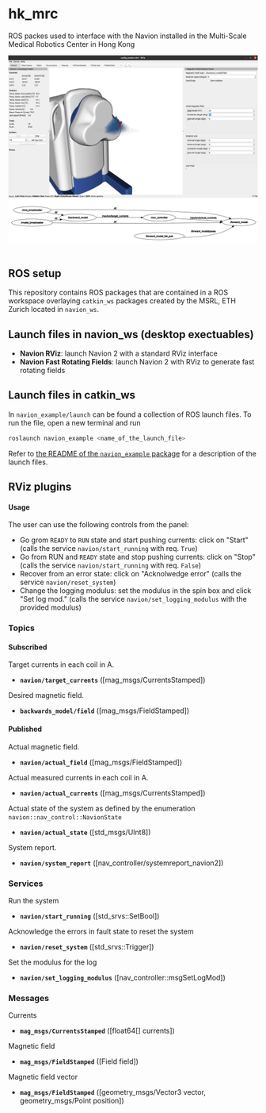 # hk_mrc
ROS packes used to interface with the Navion installed in the Multi-Scale Medical Robotics Center in Hong Kong

 <table border = "0">
     <tr>
         <img src="navion_example/images/navion_rviz.png" alt="drawing" />
     </tr>
     <tr>
         <img src="navion_example/images/rqt_graph.png" alt="drawing" />
     </tr>
 </table>
 
## ROS setup

This repository contains ROS packages that are contained in a ROS workspace overlaying `catkin_ws` packages created by the MSRL, ETH Zurich located in `navion_ws`.


## Launch files in navion_ws (desktop exectuables)

* **Navion RViz**: launch Navion 2 with a standard RViz interface
* **Navion Fast Rotating Fields**: launch Navion 2 with RViz to generate fast rotating fields

## Launch files in catkin_ws

In `navion_example/launch` can be found a collection of ROS launch files.
To run the file, open a new terminal and run

```bash
roslaunch navion_example <name_of_the_launch_file>
```

Refer to [the README of the `navion_example` package](navion_example/README.md) for a description of the launch files.

## RViz plugins

#### Usage

The user can use the following controls from the panel:

* Go grom `READY` to `RUN` state and start pushing currents: click on "Start" (calls the service `navion/start_running` with req. `True`)
* Go from RUN and `READY` state and stop pushing currents: click on "Stop" (calls the service `navion/start_running` with req. `False`)
* Recover from an error state: click on "Acknolwedge error" (calls the service `navion/reset_system`)
* Change the logging modulus: set the modulus in the spin box and click "Set log mod." (calls the service `navion/set_logging_modulus` with the provided modulus)

### Topics

#### Subscribed

Target currents in each coil in A.

* **`navion/target_currents`** ([mag_msgs/CurrentsStamped])

Desired magnetic field.

* **`backwards_model/field`** ([mag_msgs/FieldStamped])

#### Published

Actual magnetic field.  

* **`navion/actual_field`** ([mag_msgs/FieldStamped])

Actual measured currents in each coil in A.  

* **`navion/actual_currents`** ([mag_msgs/CurrentsStamped])

Actual state of the system as defined by the enumeration `navion::nav_control::NavionState`

* **`navion/actual_state`** ([std_msgs/UInt8])

System report.

* **`navion/system_report`** ([nav_controller/systemreport_navion2])

### Services

Run the system

* **`navion/start_running`** ([std_srvs::SetBool])

Acknowledge the errors in fault state to reset the system

* **`navion/reset_system`** ([std_srvs::Trigger])

Set the modulus for the log

* **`navion/set_logging_modulus`** ([nav_controller::msgSetLogMod])

### Messages

Currents

* **`mag_msgs/CurrentsStamped`** ([float64[] currents])

Magnetic field 

* **`mag_msgs/FieldStamped`** ([Field field])

Magnetic field vector

* **`mag_msgs/FieldStamped`** ([geometry_msgs/Vector3 vector, geometry_msgs/Point position])
